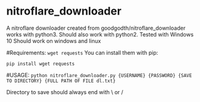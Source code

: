# nitroflare_downloader
A nitroflare downloader created from goodgodth/nitroflare_downloader 
works with python3. Should also work with python2. 
Tested with Windows 10
Should work on windows and linux

#Requirements:
`
wget
requests
`
You can install them with pip:

`pip install wget requests`

#USAGE:
`
python nitroflare_downloader.py {USERNAME} {PASSWORD} {SAVE TO DIRECTORY} {FULL PATH OF FILE dl.txt}
`

Directory to save should always end with \ or / 
